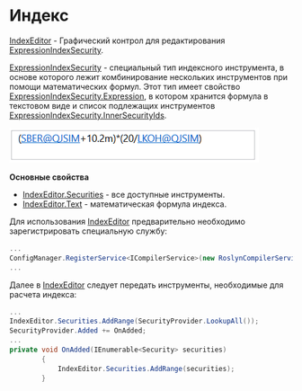 # Индекс

[IndexEditor](xref:StockSharp.Xaml.IndexEditor) \- Графический контрол для редактирования [ExpressionIndexSecurity](xref:StockSharp.Algo.Expressions.ExpressionIndexSecurity). 

[ExpressionIndexSecurity](xref:StockSharp.Algo.Expressions.ExpressionIndexSecurity) \- специальный тип индексного инструмента, в основе которого лежит комбинирование нескольких инструментов при помощи математических формул. Этот тип имеет свойство [ExpressionIndexSecurity.Expression](xref:StockSharp.Algo.Expressions.ExpressionIndexSecurity.Expression), в котором хранится формула в текстовом виде и список подлежащих инструментов [ExpressionIndexSecurity.InnerSecurityIds](xref:StockSharp.Algo.Expressions.ExpressionIndexSecurity.InnerSecurityIds). 

![GUI IndexSecurityWindow](../../../../images/gui_indexsecuritywindow.png)

**Основные свойства**

- [IndexEditor.Securities](xref:StockSharp.Xaml.IndexEditor.Securities) \- все доступные инструменты.
- [IndexEditor.Text](xref:StockSharp.Xaml.IndexEditor.Text) \- математическая формула индекса.

Для использования [IndexEditor](xref:StockSharp.Xaml.IndexEditor) предварительно необходимо зарегистрировать специальную службу:

```cs
...
ConfigManager.RegisterService<ICompilerService>(new RoslynCompilerService());
...
```

Далее в [IndexEditor](xref:StockSharp.Xaml.IndexEditor) следует передать инструменты, необходимые для расчета индекса:

```cs
...
IndexEditor.Securities.AddRange(SecurityProvider.LookupAll());
SecurityProvider.Added += OnAdded;
...
private void OnAdded(IEnumerable<Security> securities)
		{
			IndexEditor.Securities.AddRange(securities);
		}
```
